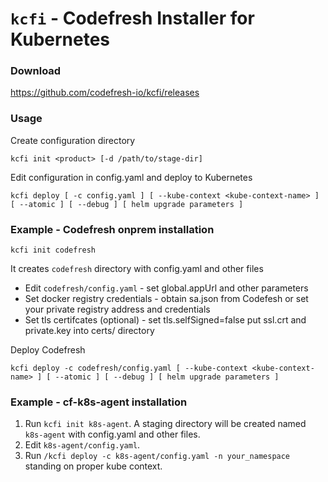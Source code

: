 # `kcfi` - Codefresh Installer for Kubernetes  

### Download
https://github.com/codefresh-io/kcfi/releases

### Usage
Create configuration directory
```
kcfi init <product> [-d /path/to/stage-dir]
```
Edit configuration in config.yaml and deploy to Kubernetes
```
kcfi deploy [ -c config.yaml ] [ --kube-context <kube-context-name> ] [ --atomic ] [ --debug ] [ helm upgrade parameters ]
```

### Example - Codefresh onprem installation
```
kcfi init codefresh
```
It creates `codefresh` directory with config.yaml and other files

- Edit `codefresh/config.yaml` - set global.appUrl and other parameters  
- Set docker registry credentials - obtain sa.json from Codefesh or set your private registry address and credentials  
- Set tls certifcates (optional) - set tls.selfSigned=false put ssl.crt and private.key into certs/ directory  

Deploy Codefresh
```
kcfi deploy -c codefresh/config.yaml [ --kube-context <kube-context-name> ] [ --atomic ] [ --debug ] [ helm upgrade parameters ]
```

### Example - cf-k8s-agent installation
1. Run `kcfi init k8s-agent`. A staging directory will be created named `k8s-agent` with config.yaml and other files.
2. Edit `k8s-agent/config.yaml`.
3. Run `/kcfi deploy -c k8s-agent/config.yaml -n your_namespace` standing on proper kube context.